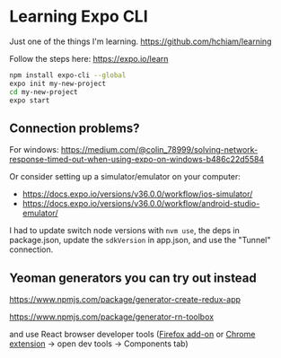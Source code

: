 # Learning Expo CLI

Just one of the things I'm learning. <https://github.com/hchiam/learning>

Follow the steps here: <https://expo.io/learn>

```bash
npm install expo-cli --global
expo init my-new-project
cd my-new-project
expo start
```

## Connection problems?

For windows: https://medium.com/@colin_78999/solving-network-response-timed-out-when-using-expo-on-windows-b486c22d5584

Or consider setting up a simulator/emulator on your computer:

- https://docs.expo.io/versions/v36.0.0/workflow/ios-simulator/
- https://docs.expo.io/versions/v36.0.0/workflow/android-studio-emulator/

I had to update switch node versions with `nvm use`, the deps in package.json, update the `sdkVersion` in app.json, and use the "Tunnel" connection.

## Yeoman generators you can try out instead

<https://www.npmjs.com/package/generator-create-redux-app>

<https://www.npmjs.com/package/generator-rn-toolbox>

and use React browser developer tools ([Firefox add-on](https://addons.mozilla.org/en-US/firefox/addon/react-devtools) or [Chrome extension](https://chrome.google.com/webstore/detail/react-developer-tools/fmkadmapgofadopljbjfkapdkoienihi) -> open dev tools -> Components tab)
